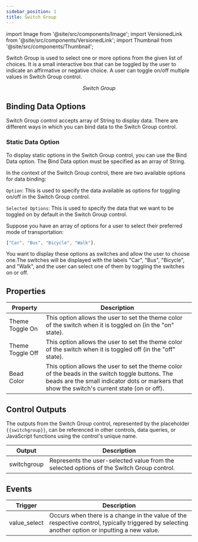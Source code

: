 ```yaml
---
sidebar_position: 1
title: Switch Group
---
```


import Image from '@site/src/components/Image';
import VersionedLink from '@site/src/components/VersionedLink';
import Thumbnail from '@site/src/components/Thumbnail';

Switch Group is used to select one or more options from the given list of choices. It is a small interactive box that can be toggled by the user to indicate an affirmative or negative choice. A user can toggle on/off multiple values in Switch Group control.

<figure>
  <Thumbnail src="/img/reference/controls/switch-group/preview.png" alt="Switch Group" />
  <figcaption align = "center"><i>Switch Group</i></figcaption>
</figure>

## Binding Data Options

Switch Group control accepts array of String to display data. There are different ways in which you can bind data to the Switch Group control.

### Static Data Option

To display static options in the Switch Group control, you can use the Bind Data option. The Bind Data option must be specified as an array of String. 

In the context of the Switch Group control, there are two available options for data binding:

`Option`: This is used to specify the data available as options for toggling on/off in the Switch Group control.

`Selected Options`: This is used to specify the data that we want to be toggled on by default in the Switch Group control.

Suppose you have an array of options for a user to select their preferred mode of transportation: 

```js
["Car", "Bus", "Bicycle", "Walk"].
```

You want to display these options as switches and allow the user to choose one.The switches will be displayed with the labels "Car", "Bus", "Bicycle", and "Walk", and the user can select one of them by toggling the switches on or off.


## Properties

| Property          | Description                                                                                                                                                                                           |
|-------------------|-------------------------------------------------------------------------------------------------------------------------------------------------------------------------------------------------------|
| Theme Toggle On   | This option allows the user to set the theme color of the switch when it is toggled on (in the "on" state).                                                                                            |
| Theme Toggle Off  | This option allows the user to set the theme color of the switch when it is toggled off (in the "off" state).                                                                                          |
| Bead Color        | This option allows the user to set the theme color of the beads in the switch toggle buttons. The beads are the small indicator dots or markers that show the switch's current state (on or off).      |


## Control Outputs

The outputs from the Switch Group control, represented by the placeholder `{{switchgroup}}`, can be referenced in other controls, data queries, or JavaScript functions using the control's unique name.

| Output       | Description                                                                                                  |
|--------------|--------------------------------------------------------------------------------------------------------------|
| switchgroup    | Represents the user-selected value from the selected options of the Switch Group control.                        |


## Events


| Trigger     | Description                                                                                                                              |
|--------------|------------------------------------------------------------------------------------------------------------------------------------------|
| value_select | Occurs when there is a change in the value of the respective control, typically triggered by selecting another option or inputting a new value. |